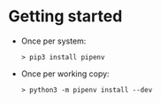 # Getting started

  - Once per system:

    ```console
    > pip3 install pipenv
    ```
  
  - Once per working copy:

    ```console
    > python3 -m pipenv install --dev
    ```
